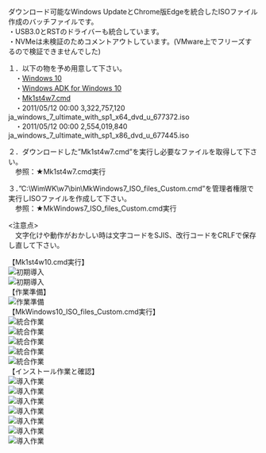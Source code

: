 ダウンロード可能なWindows UpdateとChrome版Edgeを統合したISOファイル作成のバッチファイルです。  
・USB3.0とRSTのドライバーも統合しています。  
・NVMeは未検証のためコメントアウトしています。(VMware上でフリーズするので検証できませんでした)  
  
１．以下の物を予め用意して下さい。  
　・[Windows 10](https://www.microsoft.com/ja-jp/software-download/windows10)  
　・[Windows ADK for Windows 10](https://docs.microsoft.com/ja-jp/windows-hardware/get-started/adk-install)  
　・[Mk1st4w7.cmd](https://github.com/office-itou/Windows/blob/master/Make%20ISO%20files/source/Mk1st4w7.cmd)  
　・2011/05/12  00:00     3,322,757,120 ja_windows_7_ultimate_with_sp1_x64_dvd_u_677372.iso  
　・2011/05/12  00:00     2,554,019,840 ja_windows_7_ultimate_with_sp1_x86_dvd_u_677445.iso  
  
２．ダウンロードした”Mk1st4w7.cmd”を実行し必要なファイルを取得して下さい。  
　参照：★Mk1st4w7.cmd実行  
  
３．”C:\WimWK\w7\bin\MkWindows7_ISO_files_Custom.cmd”を管理者権限で実行しISOファイルを作成して下さい。  
　参照：★MkWindows7_ISO_files_Custom.cmd実行  
  
<注意点>  
　文字化けや動作がおかしい時は文字コードをSJIS、改行コードをCRLFで保存し直して下さい。  
  
【Mk1st4w10.cmd実行】  
![初期導入](https://github.com/office-itou/Windows/blob/master/Make%20ISO%20files/picture/01.%E5%88%9D%E6%9C%9F%E5%B0%8E%E5%85%A5-01.jpg)  
![初期導入](https://github.com/office-itou/Windows/blob/master/Make%20ISO%20files/picture/01.%E5%88%9D%E6%9C%9F%E5%B0%8E%E5%85%A5-02.jpg)  
【作業準備】  
![作業準備](https://github.com/office-itou/Windows/blob/master/Make%20ISO%20files/picture/02.%E4%BD%9C%E6%A5%AD%E6%BA%96%E5%82%99-01.jpg)  
【MkWindows10_ISO_files_Custom.cmd実行】  
![統合作業](https://github.com/office-itou/Windows/blob/master/Make%20ISO%20files/picture/03.%E7%B5%B1%E5%90%88%E4%BD%9C%E6%A5%AD-01.jpg)  
![統合作業](https://github.com/office-itou/Windows/blob/master/Make%20ISO%20files/picture/03.%E7%B5%B1%E5%90%88%E4%BD%9C%E6%A5%AD-02-01(Oscdimg%E5%B0%8E%E5%85%A5%E5%89%8D).jpg)  
![統合作業](https://github.com/office-itou/Windows/blob/master/Make%20ISO%20files/picture/03.%E7%B5%B1%E5%90%88%E4%BD%9C%E6%A5%AD-03.jpg)  
![統合作業](https://github.com/office-itou/Windows/blob/master/Make%20ISO%20files/picture/03.%E7%B5%B1%E5%90%88%E4%BD%9C%E6%A5%AD-04.jpg)  
![統合作業](https://github.com/office-itou/Windows/blob/master/Make%20ISO%20files/picture/03.%E7%B5%B1%E5%90%88%E4%BD%9C%E6%A5%AD-05.jpg)  
【インストール作業と確認】  
![導入作業](https://github.com/office-itou/Windows/blob/master/Make%20ISO%20files/picture/04.%E5%B0%8E%E5%85%A5%E4%BD%9C%E6%A5%AD-01.png)  
![導入作業](https://github.com/office-itou/Windows/blob/master/Make%20ISO%20files/picture/04.%E5%B0%8E%E5%85%A5%E4%BD%9C%E6%A5%AD-02.png)  
![導入作業](https://github.com/office-itou/Windows/blob/master/Make%20ISO%20files/picture/04.%E5%B0%8E%E5%85%A5%E4%BD%9C%E6%A5%AD-03.png)  
![導入作業](https://github.com/office-itou/Windows/blob/master/Make%20ISO%20files/picture/04.%E5%B0%8E%E5%85%A5%E4%BD%9C%E6%A5%AD-04.png)  
![導入作業](https://github.com/office-itou/Windows/blob/master/Make%20ISO%20files/picture/04.%E5%B0%8E%E5%85%A5%E4%BD%9C%E6%A5%AD-05.png)  
![導入作業](https://github.com/office-itou/Windows/blob/master/Make%20ISO%20files/picture/04.%E5%B0%8E%E5%85%A5%E4%BD%9C%E6%A5%AD-06.png)  
![導入作業](https://github.com/office-itou/Windows/blob/master/Make%20ISO%20files/picture/04.%E5%B0%8E%E5%85%A5%E4%BD%9C%E6%A5%AD-07.png)  
